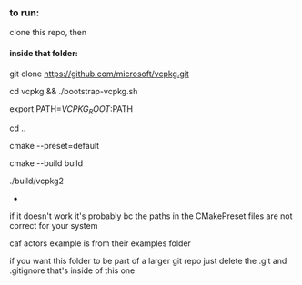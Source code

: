 ### to run:

clone this repo, then

#### inside that folder:

git clone https://github.com/microsoft/vcpkg.git

cd vcpkg && ./bootstrap-vcpkg.sh

export PATH=$VCPKG_ROOT:$PATH

cd ..

cmake --preset=default

cmake --build build

./build/vcpkg2

-
if it doesn't work it's probably bc the paths in the CMakePreset files are not correct for your system

caf actors example is from their examples folder

if you want this folder to be part of a larger git repo just delete the .git and .gitignore that's inside of this one
